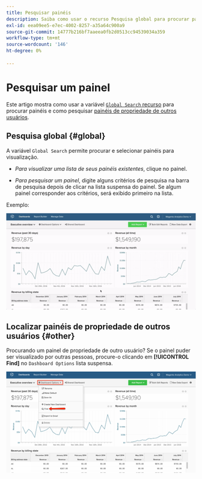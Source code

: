 ```yaml
---
title: Pesquisar painéis
description: Saiba como usar o recurso Pesquisa global para procurar painéis e como pesquisar painéis de propriedade de outros usuários.
exl-id: eea09ee5-e7ec-4002-8257-a35a64c900a9
source-git-commit: 14777b216bf7aaeea0fb2d0513cc94539034a359
workflow-type: tm+mt
source-wordcount: '146'
ht-degree: 0%

---
```


# Pesquisar um painel

Este artigo mostra como usar a variável [`Global Search` recurso](#global) para procurar painéis e como pesquisar [painéis de propriedade de outros usuários](#other).

## Pesquisa global {#global}

A variável `Global Search` permite procurar e selecionar painéis para visualização.

* *Para visualizar uma lista de seus painéis existentes*, clique no painel.

* *Para pesquisar um painel*, digite alguns critérios de pesquisa na barra de pesquisa depois de clicar na lista suspensa do painel. Se algum painel corresponder aos critérios, será exibido primeiro na lista.

Exemplo:

![pesquisa global do painel](../../assets/dboard-global-search.gif)

## Localizar painéis de propriedade de outros usuários {#other}

Procurando um painel de propriedade de outro usuário? Se o painel puder ser visualizado por outras pessoas, procure-o clicando em **[!UICONTROL Find]** no `Dashboard Options` lista suspensa.

![localizar painéis](../../assets/find-dboards-other-owners.png)
